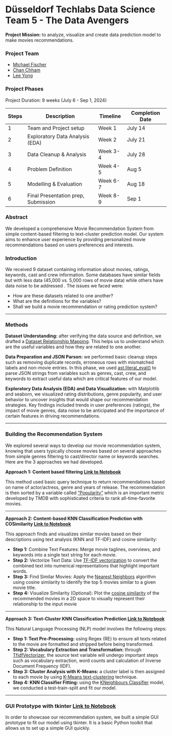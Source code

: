 # Düsseldorf Techlabs Data Science Team 5 - The Data Avengers
**Project Mission:** to analyze, visualize and create data prediction model to make movies recommendations.

### Project Team 
- [Michael Fischer](https://github.com/michaeljordan53)
- [Chan Chham](https://github.com/ChanChham?query=slimrivermoi)
- [Lee Yong](https://github.com/slimrivermoi)


### Project Phases
Project Duration: 9 weeks (July 6 - Sep 1, 2024)

| Steps | Description | Timeline | Completion Date |
| ----------- | ----------- | ----------- | ----------- |
| 1 | Team and Project setup | Week 1 | July 14 |
| 2 | Exploratory Data Analysis (EDA) | Week 2 | July 21 |
| 3 | Data Cleanup & Analysis | Week 3-4 | July 28 |
| 4 | Problem Definition | Week 4-5 | Aug 5 |
| 5 | Modelling & Evaluation | Week 6-7 | Aug 18 |
| 6 | Final Presentation prep, Submission | Week 8-9 | Sep 1 |

### Abstract
We developed a comprehensive Movie Recommendation System from simple content-based filtering to text-cluster prediction model. Our system aims to enhance user experience by providing personalized movie recommendations based on users preferences and interests. 

### Introduction
We received 9 dataset containing information about movies, ratings, keywords, cast and crew information. Some databases have similar fields but with less data (45,000 vs. 5,000 rows of movie data) while others have data noise to be addressed . The issues we faced were:
- How are these datasets related to one another?
- What are the definitions for the variables? 
- Shall we build a movie recommendation or rating prediction system?

---
### Methods
**Dataset Understanding:** after verifying the data source and definition, we drafted a [Dataset Relationship Mapping](https://github.com/slimrivermoi/Techlabs-DS5/blob/main/edit_data/Lee/Dataset_Relationship_Mapping%2029-07-24.png). This helps us to understand which are the useful variables and how they are related to one another. 

**Data Preparation and JSON Parson:** we performed basic cleanup steps such as removing duplicate records, erroneous rows with mismatched labels and non-movie entries. In this phase, we used [ast.literal_eval()](https://docs.python.org/3/library/ast.html#ast.literal_eval) to parse JSON strings from variables such as genres, cast, crew, and keywords to extract useful data which are critical features of our model.

**Exploratory Data Analysis (EDA) and Data Visualization:** with Matplotlib and seaborn, we visualized rating distributions, genre popularity, and user behavior to uncover insights that would shape our recommendation strategies. Key findings included trends in user preferences (ratings), the impact of movie genres, data noise to be anticipated and the importance of certain features in driving recommendations.  

---
### Building the Recommendation System
We explored several ways to develop our movie recommendation system, knowing that users typically choose movies based on several approaches from simple genres filtering to cast/director name or keywords searches. Here are the 3 approaches we had developed.   

**Approach 1: Content based filtering [Link to Notebook]()** 

This method used basic query technique to return recommendations based on name of actor/actress, genre and years of release. The recommendation is then sorted by a variable called [“Popularity”](https://developer.themoviedb.org/docs/popularity-and-trending) which is an important metric developed by TMDB with sophisticated criteria to rank all-time-favorite movies. 

---
**Approach 2: Content-based KNN Classification Prediction with COSimilarity [Link to Notebook]()** 

This approach finds and visualizes similar movies based on their descriptions using text analysis (KNN and TF-IDF) and cosine similarity:
- **Step 1:** Combine Text Features: Merge movie taglines, overviews, and keywords into a single text string for each movie.
- **Step 2:** Vectorize Text Data: Use [TF-IDF vectorization](https://scikit-learn.org/stable/modules/generated/sklearn.feature_extraction.text.TfidfVectorizer.html) to convert the combined text into numerical representations that highlight important words.
- **Step 3:** Find Similar Movies: Apply the [Nearest Neighbors](https://scikit-learn.org/stable/modules/generated/sklearn.neighbors.KNeighborsClassifier.html) algorithm using cosine similarity to identify the top 5 movies similar to a given movie title.
- **Step 4:** Visualize Similarity (Optional): Plot the [cosine similarity](https://scikit-learn.org/stable/modules/generated/sklearn.metrics.pairwise.cosine_similarity.html) of the recommended movies in a 2D space to visually represent their relationship to the input movie
---

**Approach 3: Text-Cluster KNN Classification Prediction [Link to Notebook](https://github.com/slimrivermoi/Techlabs-DS5/blob/main/edit_data/text_cluster_KNN_classifier_model.ipynb)** 

This Natural Language Processing (NLP) model involves the following steps:
- **Step 1: Text Pre-Processing:** using Regex (RE) to ensure all texts related to the movie are formatted and stripped before being transformed.
- **Step 2: Vocabulary Extraction and Transformation:** through [TfidfVectorizer](https://scikit-learn.org/stable/modules/generated/sklearn.feature_extraction.text.TfidfVectorizer.html), the source text variable will undergo important steps such as vocabulary extraction, word counts and calculation of Inverse Document Frequency (IDF).
- **Step 3: Cluster Analysis with K-Means:** a cluster label is then assigned to each movie by using [K-Means text-clustering](https://scikit-learn.org/stable/auto_examples/text/plot_document_clustering.html#sphx-glr-auto-examples-text-plot-document-clustering-py) technique. 
- **Step 4: KNN Classifier Fitting:** using the [KNeighbours Classifier](https://scikit-learn.org/stable/modules/generated/sklearn.neighbors.KNeighborsClassifier.html) model, we conducted a test-train-split and fit our model.
---
 
### GUI Prototype with tkinter [Link to Notebook]()
In order to showcase our recommendation system, we built a simple GUI prototype to fit our model using tkinter. It is a basic Python toolkit that allows us to set up a simple GUI quickly.
 

